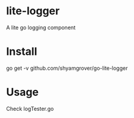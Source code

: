 # lite-logger
A lite go logging component

# Install
go get -v github.com/shyamgrover/go-lite-logger

# Usage
Check logTester.go
